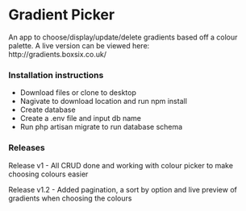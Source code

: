 <h1>Gradient Picker</h1>
An app to choose/display/update/delete gradients based off a colour palette. A live version can be viewed here:
<br />
http://gradients.boxsix.co.uk/

<h3>Installation instructions</h3>
<ul>
    <li>Download files or clone to desktop</li>
    <li>Nagivate to download location and run npm install</li>
    <li>Create database</li>
    <li>Create a .env file and input db name</li>
    <li>Run php artisan migrate to run database schema</li>
</ul>

<h3>Releases</h3>
<p>Release v1 - All CRUD done and working with colour picker to make choosing colours easier</p>
<p>Release v1.2 - Added pagination, a sort by option and live preview of gradients when choosing the colours</p>
